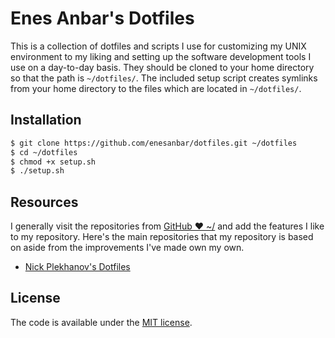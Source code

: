 # Enes Anbar's Dotfiles

This is a collection of dotfiles and scripts I use for customizing my UNIX environment to my liking and setting up the software development tools I use on a day-to-day basis. They should be cloned to your home directory so that the path is `~/dotfiles/`.  The included setup script creates symlinks from your home directory to the files which are located in `~/dotfiles/`.

## Installation

```sh
$ git clone https://github.com/enesanbar/dotfiles.git ~/dotfiles
$ cd ~/dotfiles
$ chmod +x setup.sh
$ ./setup.sh
```

## Resources

I generally visit the repositories from [GitHub ❤ ~/](http://dotfiles.github.com/) and add the features I like to my repository. Here's the main repositories that my repository is based on aside from the improvements I've made own my own.
- [Nick Plekhanov's Dotfiles](https://github.com/nicksp/dotfiles)

## License

The code is available under the [MIT license](LICENSE).